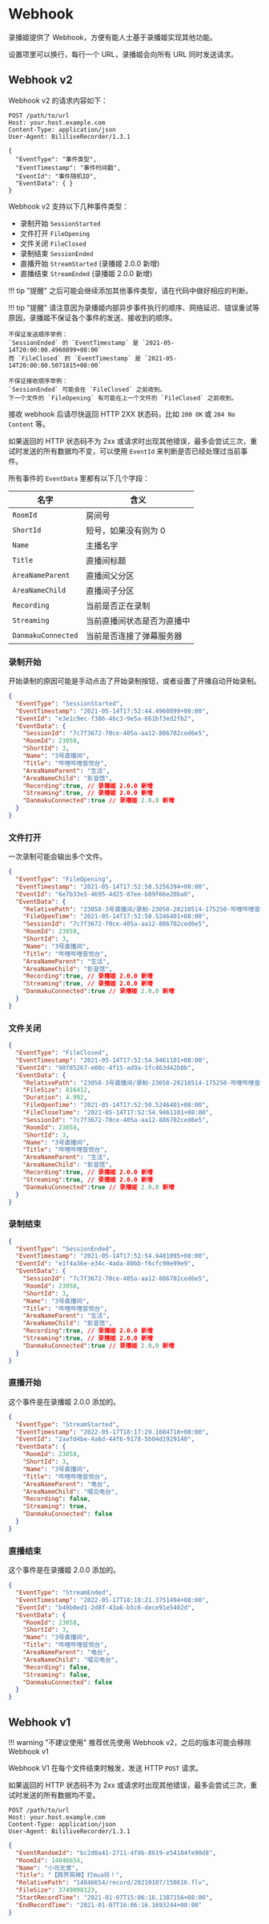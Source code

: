 # Webhook

录播姬提供了 Webhook，方便有能人士基于录播姬实现其他功能。

设置项里可以换行，每行一个 URL，录播姬会向所有 URL 同时发送请求。

## Webhook v2

Webhook v2 的请求内容如下：

```text
POST /path/to/url
Host: your.host.example.com
Content-Type: application/json
User-Agent: BililiveRecorder/1.3.1

{
  "EventType": "事件类型",
  "EventTimestamp": "事件时间戳",
  "EventId": "事件随机ID",
  "EventData": { }
}
```

Webhook v2 支持以下几种事件类型：

- 录制开始 `SessionStarted`
- 文件打开 `FileOpening`
- 文件关闭 `FileClosed`
- 录制结束 `SessionEnded`
- 直播开始 `StreamStarted` (录播姬 2.0.0 新增)
- 直播结束 `StreamEnded` (录播姬 2.0.0 新增)

!!! tip "提醒"
    之后可能会继续添加其他事件类型，请在代码中做好相应的判断。

!!! tip "提醒"
    请注意因为录播姬内部异步事件执行的顺序、网络延迟、错误重试等原因，录播姬不保证各个事件的发送、接收到的顺序。

    不保证发送顺序举例：  
    `SessionEnded` 的 `EventTimestamp` 是 `2021-05-14T20:00:00.4960899+08:00`  
    而 `FileClosed` 的 `EventTimestamp` 是 `2021-05-14T20:00:00.5071815+08:00`

    不保证接收顺序举例：  
    `SessionEnded` 可能会在 `FileClosed` 之前收到。  
    下一个文件的 `FileOpening` 有可能在上一个文件的 `FileClosed` 之前收到。

接收 webhook 后请尽快返回 HTTP 2XX 状态码，比如 `200 OK` 或 `204 No Content` 等。

如果返回的 HTTP 状态码不为 2xx 或请求时出现其他错误，最多会尝试三次，重试时发送的所有数据均不变，可以使用 `EventId` 来判断是否已经处理过当前事件。

所有事件的 `EventData` 里都有以下几个字段：

| 名字 | 含义 |
| ---- | ---- |
| `RoomId` | 房间号 |
| `ShortId` | 短号，如果没有则为 0 |
| `Name` | 主播名字 |
| `Title` | 直播间标题 |
| `AreaNameParent` | 直播间父分区 |
| `AreaNameChild` | 直播间子分区 |
| `Recording` | 当前是否正在录制 |
| `Streaming` | 当前直播间状态是否为直播中 |
| `DanmakuConnected` | 当前是否连接了弹幕服务器 |

### 录制开始

开始录制的原因可能是手动点击了开始录制按钮，或者设置了开播自动开始录制。

```json
{
  "EventType": "SessionStarted",
  "EventTimestamp": "2021-05-14T17:52:44.4960899+08:00",
  "EventId": "e3e1c9ec-f386-4bc3-9e5a-661bf3ed2fb2",
  "EventData": {
    "SessionId": "7c7f3672-70ce-405a-aa12-886702ced6e5",
    "RoomId": 23058,
    "ShortId": 3,
    "Name": "3号直播间",
    "Title": "哔哩哔哩音悦台",
    "AreaNameParent": "生活",
    "AreaNameChild": "影音馆",
    "Recording":true, // 录播姬 2.0.0 新增
    "Streaming":true, // 录播姬 2.0.0 新增
    "DanmakuConnected":true // 录播姬 2.0.0 新增
  }
}
```

### 文件打开

一次录制可能会输出多个文件。

```json
{
  "EventType": "FileOpening",
  "EventTimestamp": "2021-05-14T17:52:50.5256394+08:00",
  "EventId": "6e7b33e5-4695-4d25-87ee-b09f66e20ba0",
  "EventData": {
    "RelativePath": "23058-3号直播间/录制-23058-20210514-175250-哔哩哔哩音悦台.flv",
    "FileOpenTime": "2021-05-14T17:52:50.5246401+08:00",
    "SessionId": "7c7f3672-70ce-405a-aa12-886702ced6e5",
    "RoomId": 23058,
    "ShortId": 3,
    "Name": "3号直播间",
    "Title": "哔哩哔哩音悦台",
    "AreaNameParent": "生活",
    "AreaNameChild": "影音馆",
    "Recording":true, // 录播姬 2.0.0 新增
    "Streaming":true, // 录播姬 2.0.0 新增
    "DanmakuConnected":true // 录播姬 2.0.0 新增
  }
}
```

### 文件关闭

```json
{
  "EventType": "FileClosed",
  "EventTimestamp": "2021-05-14T17:52:54.9461101+08:00",
  "EventId": "98f85267-e08c-4f15-ad9a-1fc463d42b0b",
  "EventData": {
    "RelativePath": "23058-3号直播间/录制-23058-20210514-175250-哔哩哔哩音悦台.flv",
    "FileSize": 816412,
    "Duration": 4.992,
    "FileOpenTime": "2021-05-14T17:52:50.5246401+08:00",
    "FileCloseTime": "2021-05-14T17:52:54.9461101+08:00",
    "SessionId": "7c7f3672-70ce-405a-aa12-886702ced6e5",
    "RoomId": 23058,
    "ShortId": 3,
    "Name": "3号直播间",
    "Title": "哔哩哔哩音悦台",
    "AreaNameParent": "生活",
    "AreaNameChild": "影音馆",
    "Recording":true, // 录播姬 2.0.0 新增
    "Streaming":true, // 录播姬 2.0.0 新增
    "DanmakuConnected":true // 录播姬 2.0.0 新增
  }
}
```

### 录制结束

```json
{
  "EventType": "SessionEnded",
  "EventTimestamp": "2021-05-14T17:52:54.9481095+08:00",
  "EventId": "e1f4a36e-e34c-4ada-80bb-f6cfc90e99e9",
  "EventData": {
    "SessionId": "7c7f3672-70ce-405a-aa12-886702ced6e5",
    "RoomId": 23058,
    "ShortId": 3,
    "Name": "3号直播间",
    "Title": "哔哩哔哩音悦台",
    "AreaNameParent": "生活",
    "AreaNameChild": "影音馆",
    "Recording":true, // 录播姬 2.0.0 新增
    "Streaming":true, // 录播姬 2.0.0 新增
    "DanmakuConnected":true // 录播姬 2.0.0 新增
  }
}
```

### 直播开始

这个事件是在录播姬 2.0.0 添加的。

```json
{
  "EventType": "StreamStarted",
  "EventTimestamp": "2022-05-17T18:17:29.1604718+08:00",
  "EventId": "2aafd4be-4a6d-44f6-9178-5b04d1929140",
  "EventData": {
    "RoomId": 23058,
    "ShortId": 3,
    "Name": "3号直播间",
    "Title": "哔哩哔哩音悦台",
    "AreaNameParent": "电台",
    "AreaNameChild": "唱见电台",
    "Recording": false,
    "Streaming": true,
    "DanmakuConnected": false
  }
}
```

### 直播结束

这个事件是在录播姬 2.0.0 添加的。

```json
{
  "EventType": "StreamEnded",
  "EventTimestamp": "2022-05-17T18:18:21.3751494+08:00",
  "EventId": "b49b0ed1-2d8f-43a6-b5c6-dece91e5402d",
  "EventData": {
    "RoomId": 23058,
    "ShortId": 3,
    "Name": "3号直播间",
    "Title": "哔哩哔哩音悦台",
    "AreaNameParent": "电台",
    "AreaNameChild": "唱见电台",
    "Recording": false,
    "Streaming": false,
    "DanmakuConnected": false
  }
}
```

## Webhook v1

!!! warning "不建议使用"
    推荐优先使用 Webhook v2，之后的版本可能会移除 Webhook v1

Webhook V1 在每个文件结束时触发，发送 HTTP `POST` 请求。

如果返回的 HTTP 状态码不为 2xx 或请求时出现其他错误，最多会尝试三次，重试时发送的所有数据均不变。

```text
POST /path/to/url
Host: your.host.example.com
Content-Type: application/json
User-Agent: BililiveRecorder/1.3.1
```

```json
{
  "EventRandomId": "bc2d0a41-2711-4f9b-8619-e54104fe90d8",
  "RoomId": 14846654,
  "Name": "小司无常",
  "Title": "【跨界冥神】打mua将！",
  "RelativePath": "14846654/record/20210107/150616.flv",
  "FileSize": 3749098123,
  "StartRecordTime": "2021-01-07T15:06:16.1387156+08:00",
  "EndRecordTime": "2021-01-07T16:06:16.1693244+08:00"
}
```
